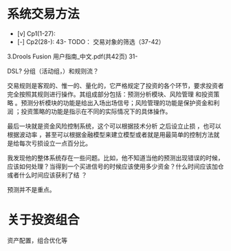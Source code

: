 # 系统交易方法

- [v] Cp1(1-27): 
- [-] Cp2(28-):  43-
   TODO： 交易对象的筛选（37-42）


3.Drools Fusion 用户指南_中文.pdf(共42页)	31-





DSL?
分组（活动组，）和规则流？



交易规则是客观的、惟一的、量化的，它严格规定了投资的各个环节，要求投资者完全按照其规则进行操作。其组成部分包括：预测分析模块、风险管理 和投资策略 。预测分析模块的功能是给出入场出场信号；风险管理的功能是保护资金和利润 ；投资策略的功能是指示在不同的实际情况下的具体操作。



最后一块就是资金风险控制系统，这个可以根据技术分析 之后设立止损 ，也可以根据波动率 ，甚至可以根据金融模型来建立模型或者就是用最简单的控制方法就是给每次亏损设立一点百分比。


我发现他的整体系统存在一些问题。比如，他不知道当他的预测出现错误的时候，应该如何处理？当得到一个买进信号的时候应该使用多少资金？什么时间应该加仓 彧者什么时间应该获利了结 ？


预测并不是重点。





# 关于投资组合
资产配置，组合优化等